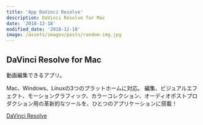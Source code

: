 ```yaml
---
title: 'App DaVinci Resolve'
description: DaVinci Resolve for Mac
date: '2018-12-18'
modified_date: '2018-12-18'
image: /assets/images/posts/random-img.jpg
---
```


## DaVinci Resolve for Mac
動画編集できるアプリ。

Mac、Windows、Linuxの3つのプラットホームに対応。
編集、ビジュアルエフェクト、モーショングラフィック、カラーコレクション、オーディオポストプロダクション用の革新的なツールを、ひとつのアプリケーションに搭載！

[DaVinci Resolve](https://www.blackmagicdesign.com/jp/products/davinciresolve/)
